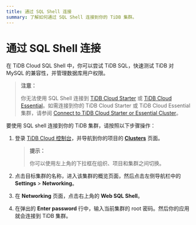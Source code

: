 ```yaml
---
title: 通过 SQL Shell 连接
summary: 了解如何通过 SQL Shell 连接到你的 TiDB 集群。
---
```


# 通过 SQL Shell 连接

在 TiDB Cloud SQL Shell 中，你可以尝试 TiDB SQL，快速测试 TiDB 对 MySQL 的兼容性，并管理数据库用户权限。

> **注意：**
>
> 你无法使用 SQL Shell 连接到 [TiDB Cloud Starter](/tidb-cloud/select-cluster-tier.md#starter) 或 [TiDB Cloud Essential](/tidb-cloud/select-cluster-tier.md#essential)。如需连接到你的 TiDB Cloud Starter 或 TiDB Cloud Essential 集群，请参阅 [Connect to TiDB Cloud Starter or Essential Cluster](/tidb-cloud/connect-to-tidb-cluster-serverless.md)。

要使用 SQL shell 连接到你的 TiDB 集群，请按照以下步骤操作：

1. 登录 [TiDB Cloud 控制台](https://tidbcloud.com/)，并导航到你的项目的 [**Clusters**](https://tidbcloud.com/project/clusters) 页面。

    > **提示：**
    >
    > 你可以使用左上角的下拉框在组织、项目和集群之间切换。

2. 点击目标集群的名称，进入该集群的概览页面，然后点击左侧导航栏中的 **Settings** > **Networking**。
3. 在 **Networking** 页面，点击右上角的 **Web SQL Shell**。
4. 在弹出的 **Enter password** 行中，输入当前集群的 root 密码。然后你的应用就会连接到 TiDB 集群。